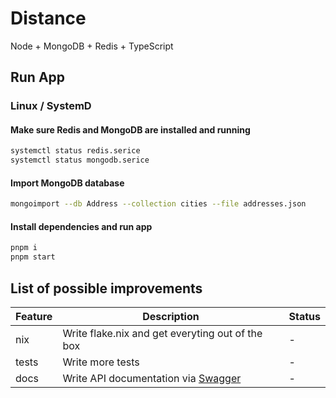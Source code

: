 # Distance
Node + MongoDB + Redis + TypeScript

## Run App
### Linux / SystemD

#### Make sure Redis and MongoDB are installed and running

```bash
systemctl status redis.serice
systemctl status mongodb.serice
```

#### Import MongoDB database
```bash
mongoimport --db Address --collection cities --file addresses.json
```

#### Install dependencies and run app
```bash
pnpm i
pnpm start
```

## List of possible improvements
| Feature | Description                                      | Status |
|---------|--------------------------------------------------|-|
| nix     | Write flake.nix and get everyting out of the box |-|
| tests   | Write more tests                                 |-|
| docs    | Write API documentation via [Swagger](https://swagger.io/resources/articles/documenting-apis-with-swagger/)          |-|
